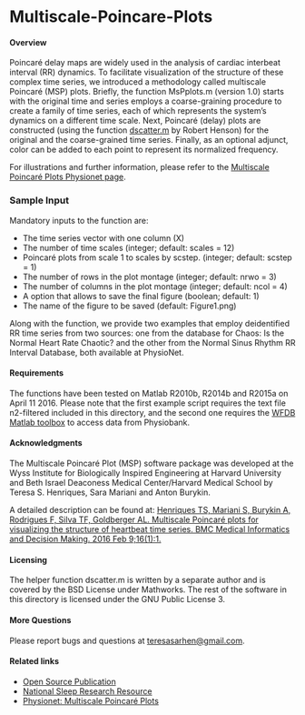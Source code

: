 Multiscale-Poincare-Plots
================
#### Overview
Poincaré delay maps are widely used in the analysis of cardiac interbeat interval (RR) dynamics. To facilitate visualization of the structure of these complex time series, we introduced a methodology called  multiscale Poincaré (MSP) plots.
Briefly, the function MsPplots.m (version 1.0) starts with the original time  and series employs a coarse-graining procedure to create a family of time series, each of which represents the system’s dynamics on a different time scale. Next, Poincaré (delay) plots are constructed (using the function [dscatter.m](http://www.mathworks.com/matlabcentral/fileexchange/8430-flow-cytometry-data-reader-and-visualization/content/dscatter.m) by Robert Henson) for the original and the coarse-grained time series. Finally, as an optional adjunct, color can be added to each point to represent its normalized frequency.

For illustrations and further information, please refer to the [Multiscale Poincaré Plots Physionet page](https://physionet.org/physiotools/mpp/).

### Sample Input
Mandatory inputs to the function are:
- The time series vector with one column (X)
- The number of time scales (integer; default: scales = 12)
- Poincaré plots from scale 1 to scales by scstep. (integer; default: scstep = 1)
- The number of rows in the plot montage (integer; default: nrwo = 3)
- The number of columns in the plot montage (integer; default: ncol = 4)
- A option that allows to save the final figure (boolean; default: 1)
- The name of the figure to be saved (default: Figure1.png)

Along with the function, we provide two examples that employ deidentified RR time series from two sources: one from the database for Chaos: Is the Normal Heart Rate Chaotic? and the other from the Normal Sinus Rhythm RR Interval Database, both available at PhysioNet. 

#### Requirements
The functions have been tested on Matlab R2010b, R2014b and R2015a on April 11 2016.
Please note that the first example script requires the text file n2-filtered included in this directory, and the second one requires the [WFDB Matlab toolbox](http://physionet.org/physiotools/matlab/wfdb-app-matlab/) to access data from Physiobank.

#### Acknowledgments
The Multiscale Poincaré Plot (MSP) software package was developed at the Wyss Institute for Biologically Inspired Engineering at Harvard University and Beth Israel Deaconess Medical Center/Harvard Medical School by Teresa S. Henriques, Sara Mariani and Anton Burykin. 

A detailed description can be found at:
[Henriques TS, Mariani S, Burykin A, Rodrigues F, Silva TF, Goldberger AL. Multiscale Poincaré plots for visualizing the structure of heartbeat time series.  BMC Medical Informatics and Decision Making. 2016 Feb 9;16(1):1.]( http://bmcmedinformdecismak.biomedcentral.com/articles/10.1186/s12911-016-0252-0)

#### Licensing
The helper function dscatter.m is written by a separate author and is covered by the BSD License under Mathworks. The rest of the software in this directory is licensed under the GNU Public License 3.

#### More Questions
Please report bugs and questions at teresasarhen@gmail.com.

#### Related links
- [Open Source Publication](http://bmcmedinformdecismak.biomedcentral.com/articles/10.1186/s12911-016-0252-0)
- [National Sleep Research Resource](https://sleepdata.org/)
- [Physionet: Multiscale Poincaré Plots](https://physionet.org/physiotools/mpp/)
